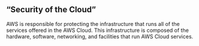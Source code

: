 ## **“Security of the Cloud”** 

AWS is responsible for protecting the infrastructure that runs all of the services offered in the AWS Cloud. This infrastructure is composed of the hardware, software, networking, and facilities that run AWS Cloud services.